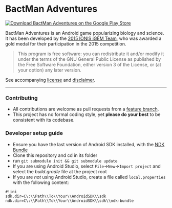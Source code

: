 # BactMan Adventures

[![Download BactMan Adventures on the Google Play Store](/../screenshots/img/poster.png "Optional Title")](https://play.google.com/store/apps/details?id=fr.plnech.igem)


BactMan Adventures is an Android game popularizing biology and science.
It has been developed by the [2015 IONIS iGEM Team](http://2015.igem.org/Team:IONIS_Paris),
who was awarded a gold medal for their participation in the 2015 competition. 

>This program is free software: you can redistribute it and/or modify
>it under the terms of the GNU General Public License as published by
>the Free Software Foundation, either version 3 of the License, or
>(at your option) any later version.  

See accompanying [license](LICENSE.txt) and [disclaimer](DISCLAIMER.txt).

--------
 


### Contributing

* All contributions are welcome as pull requests from a [feature branch](https://www.atlassian.com/git/tutorials/comparing-workflows/feature-branch-workflow).
* This project has no formal coding style, yet **please do your best** to be consistent with its codebase.


### Developer setup guide

* Ensure you have the last version of Android SDK installed, with the [NDK Bundle](https://developer.android.com/tools/sdk/ndk/index.html)
* Clone this repository and cd in its folder
* run `git submodule init && git submodule update`
* If you are using Android Studio, select `File`->`New`->`Import project` and select the *build.gradle* file at the project root
* If you are *not* using Android Studio, create a file called `local.properties` with the following content:

    
```
#!ini
sdk.dir=C\:\\Path\\To\\Your\\AndroidSDK\\sdk
ndk.dir=C\:\\Path\\To\\Your\\AndroidSDK\\sdk\\ndk-bundle   
```

